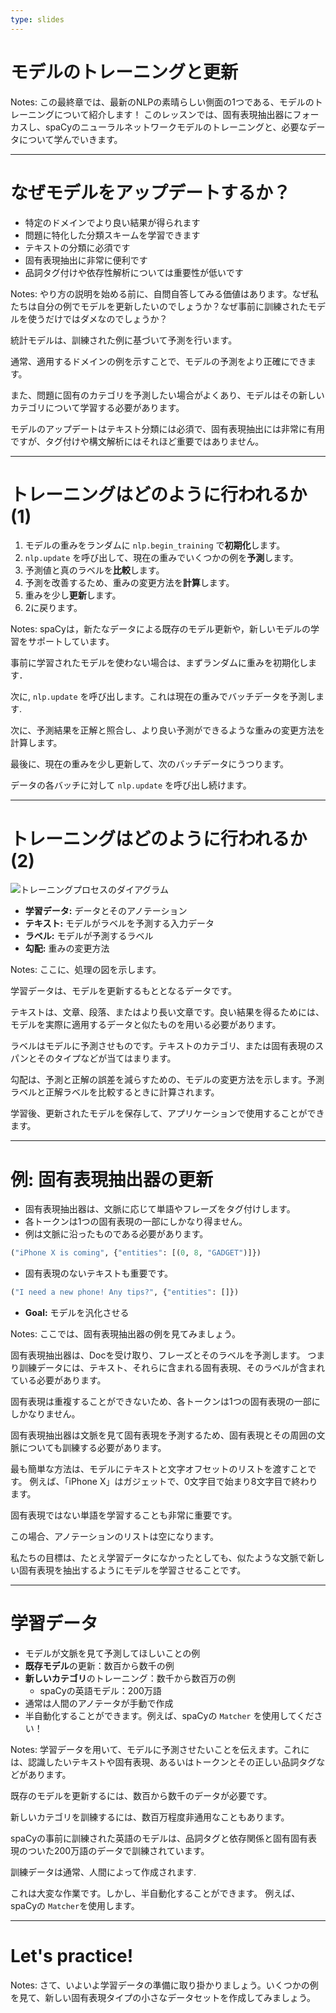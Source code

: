 ```yaml
---
type: slides
---
```


# モデルのトレーニングと更新

Notes: 
この最終章では、最新のNLPの素晴らしい側面の1つである、モデルのトレーニングについて紹介します！
このレッスンでは、固有表現抽出器にフォーカスし、spaCyのニューラルネットワークモデルのトレーニングと、必要なデータについて学んでいきます。

---

# なぜモデルをアップデートするか？

- 特定のドメインでより良い結果が得られます
- 問題に特化した分類スキームを学習できます
- テキストの分類に必須です
- 固有表現抽出に非常に便利です
- 品詞タグ付けや依存性解析については重要性が低いです

Notes: やり方の説明を始める前に、自問自答してみる価値はあります。なぜ私たちは自分の例でモデルを更新したいのでしょうか？なぜ事前に訓練されたモデルを使うだけではダメなのでしょうか？

統計モデルは、訓練された例に基づいて予測を行います。

通常、適用するドメインの例を示すことで、モデルの予測をより正確にできます。

また、問題に固有のカテゴリを予測したい場合がよくあり、モデルはその新しいカテゴリについて学習する必要があります。

モデルのアップデートはテキスト分類には必須で、固有表現抽出には非常に有用ですが、タグ付けや構文解析にはそれほど重要ではありません。

---

# トレーニングはどのように行われるか(1)

1. モデルの重みをランダムに `nlp.begin_training` で**初期化**します。
2. `nlp.update` を呼び出して、現在の重みでいくつかの例を**予測**します。
3. 予測値と真のラベルを**比較**します。
4. 予測を改善するため、重みの変更方法を**計算**します。
5. 重みを少し**更新**します。
6. 2に戻ります。

Notes: spaCyは，新たなデータによる既存のモデル更新や，新しいモデルの学習をサポートしています。

事前に学習されたモデルを使わない場合は、まずランダムに重みを初期化します．

次に, `nlp.update` を呼び出します。これは現在の重みでバッチデータを予測します.

次に、予測結果を正解と照合し、より良い予測ができるような重みの変更方法を計算します。

最後に、現在の重みを少し更新して、次のバッチデータにうつります。

データの各バッチに対して `nlp.update` を呼び出し続けます。

---

# トレーニングはどのように行われるか(2)

<img src="/training.png" alt="トレーニングプロセスのダイアグラム" />

- **学習データ:** データとそのアノテーション
- **テキスト:** モデルがラベルを予測する入力データ
- **ラベル:** モデルが予測するラベル
- **勾配:** 重みの変更方法

Notes: ここに、処理の図を示します。

学習データは、モデルを更新するもととなるデータです。

テキストは、文章、段落、またはより長い文章です。良い結果を得るためには、モデルを実際に適用するデータと似たものを用いる必要があります。

ラベルはモデルに予測させものです。テキストのカテゴリ、または固有表現のスパンとそのタイプなどが当てはまります。

勾配は、予測と正解の誤差を減らすための、モデルの変更方法を示します。予測ラベルと正解ラベルを比較するときに計算されます。

学習後、更新されたモデルを保存して、アプリケーションで使用することができます。

---

# 例: 固有表現抽出器の更新

- 固有表現抽出器は、文脈に応じて単語やフレーズをタグ付けします。
- 各トークンは1つの固有表現の一部にしかなり得ません。
- 例は文脈に沿ったものである必要があります。

```python
("iPhone X is coming", {"entities": [(0, 8, "GADGET")]})
```

- 固有表現のないテキストも重要です。

```python
("I need a new phone! Any tips?", {"entities": []})
```

- **Goal:** モデルを汎化させる

Notes: ここでは、固有表現抽出器の例を見てみましょう。

固有表現抽出器は、Docを受け取り、フレーズとそのラベルを予測します。
つまり訓練データには、テキスト、それらに含まれる固有表現、そのラベルが含まれている必要があります。

固有表現は重複することができないため、各トークンは1つの固有表現の一部にしかなりません。

固有表現抽出器は文脈を見て固有表現を予測するため、固有表現とその周囲の文脈についても訓練する必要があります。

最も簡単な方法は、モデルにテキストと文字オフセットのリストを渡すことです。
例えば、「iPhone X」はガジェットで、0文字目で始まり8文字目で終わります。

固有表現ではない単語を学習することも非常に重要です。

この場合、アノテーションのリストは空になります。

私たちの目標は、たとえ学習データになかったとしても、似たような文脈で新しい固有表現を抽出するようにモデルを学習させることです。

---

# 学習データ

- モデルが文脈を見て予測してほしいことの例
- **既存モデル**の更新：数百から数千の例
- **新しいカテゴリ**のトレーニング：数千から数百万の例
  - spaCyの英語モデル：200万語
- 通常は人間のアノテータが手動で作成
- 半自動化することができます。例えば、spaCyの `Matcher` を使用してください！

Notes: 学習データを用いて、モデルに予測させたいことを伝えます。これには、認識したいテキストや固有表現、あるいはトークンとその正しい品詞タグなどがあります。

既存のモデルを更新するには、数百から数千のデータが必要です。

新しいカテゴリを訓練するには、数百万程度非通用なこともあります。

spaCyの事前に訓練された英語のモデルは、品詞タグと依存関係と固有固有表現のついた200万語のデータで訓練されています。

訓練データは通常、人間によって作成されます.

これは大変な作業です。しかし、半自動化することができます。
例えば、spaCyの `Matcher`を使用します。

---

# Let's practice!

Notes: さて、いよいよ学習データの準備に取り掛かりましょう。いくつかの例を見て、新しい固有表現タイプの小さなデータセットを作成してみましょう。
